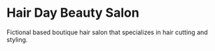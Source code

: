 # Hair Day Beauty Salon
 Fictional based boutique hair salon that specializes in hair cutting and styling.
